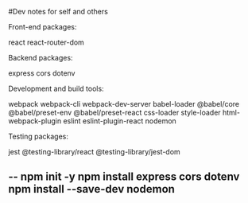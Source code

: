 #Dev notes for self and others

Front-end packages:

react
react-router-dom

Backend packages:

express
cors
dotenv

Development and build tools:

webpack
webpack-cli
webpack-dev-server
babel-loader
@babel/core
@babel/preset-env
@babel/preset-react
css-loader
style-loader
html-webpack-plugin
eslint
eslint-plugin-react
nodemon

Testing packages:

jest
@testing-library/react
@testing-library/jest-dom

--
npm init -y
npm install express cors dotenv
npm install --save-dev nodemon
--
